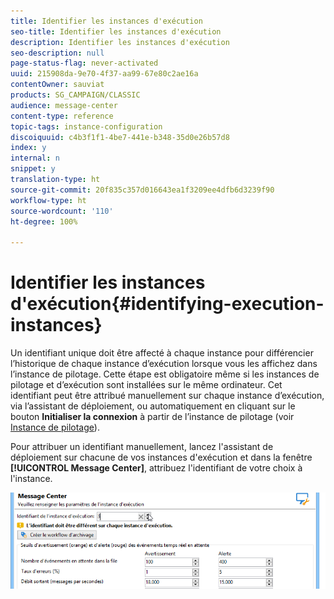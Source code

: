 ```yaml
---
title: Identifier les instances d'exécution
seo-title: Identifier les instances d'exécution
description: Identifier les instances d'exécution
seo-description: null
page-status-flag: never-activated
uuid: 215908da-9e70-4f37-aa99-67e80c2ae16a
contentOwner: sauviat
products: SG_CAMPAIGN/CLASSIC
audience: message-center
content-type: reference
topic-tags: instance-configuration
discoiquuid: c4b3f1f1-4be7-441e-b348-35d0e26b57d8
index: y
internal: n
snippet: y
translation-type: ht
source-git-commit: 20f835c357d016643ea1f3209ee4dfb6d3239f90
workflow-type: ht
source-wordcount: '110'
ht-degree: 100%

---
```



# Identifier les instances d&#39;exécution{#identifying-execution-instances}

Un identifiant unique doit être affecté à chaque instance pour différencier l’historique de chaque instance d’exécution lorsque vous les affichez dans l’instance de pilotage. Cette étape est obligatoire même si les instances de pilotage et d’exécution sont installées sur le même ordinateur. Cet identifiant peut être attribué manuellement sur chaque instance d’exécution, via l’assistant de déploiement, ou automatiquement en cliquant sur le bouton **Initialiser la connexion** à partir de l’instance de pilotage (voir [Instance de pilotage](../../message-center/using/creating-a-shared-connection.md#control-instance)).

Pour attribuer un identifiant manuellement, lancez l&#39;assistant de déploiement sur chacune de vos instances d&#39;exécution et dans la fenêtre **[!UICONTROL Message Center]**, attribuez l&#39;identifiant de votre choix à l&#39;instance.

![](assets/messagecenter_id_execinstance_001.png)

